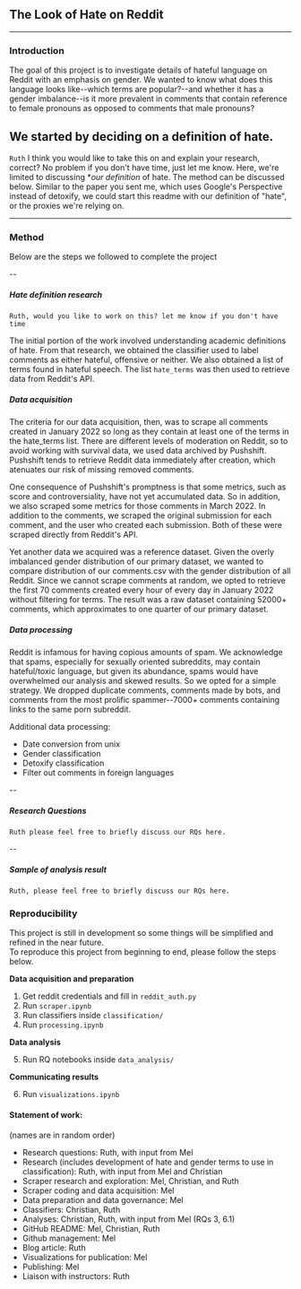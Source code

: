 ## The Look of Hate on Reddit

---
### Introduction
The goal of this project is to investigate details of hateful language on Reddit with an emphasis on gender. We wanted to know what does this language looks like--which terms are popular?--and whether it has a gender imbalance--is it more prevalent in comments that contain reference to female pronouns as opposed to comments that male pronouns?

We started by deciding on a definition of hate. 
--
`Ruth`
I think you would like to take this on and explain your research, correct?
No problem if you don't have time, just let me know. 
Here, we're limited to discussing **our definition* of hate. The method can be discussed below. Similar to the paper you sent me, which uses Google's Perspective instead of detoxify, we could start this readme with our definition of "hate", or the proxies we're relying on.
___
### Method
Below are the steps we followed to complete the project

--
##### Hate definition research
`Ruth, would you like to work on this? let me know if you don't have time`

The initial portion of the work involved understanding academic definitions of hate. From that research, we obtained the classifier used to label comments as either hateful, offensive or neither. We also obtained a list of terms found in hateful speech. 
The list `hate_terms` was then used to retrieve data from Reddit's API. 

##### Data acquisition
The criteria for our data acquisition, then, was to scrape all comments created in January 2022 so long as they contain at least one of the terms in the hate_terms list.
There are different levels of moderation on Reddit, so to avoid working with survival data, we used data archived by Pushshift. Pushshift tends to retrieve Reddit data immediately after creation, which atenuates our risk of missing removed comments. 

One consequence of Pushshift's promptness is that some metrics, such as score and controversiality, have not yet accumulated data. So in addition, we also scraped some metrics for those comments in March 2022.
In addition to the comments, we scraped the original submission for each comment, and the user who created each submission. Both of these were scraped directly from Reddit's API.

Yet another data we acquired was a reference dataset. Given the overly imbalanced gender distribution of our primary dataset, we wanted to compare distribution of our comments.csv with the gender distribution of all Reddit. Since we cannot scrape comments at random, we opted to retrieve the first 70 comments created every hour of every day in January 2022 without filtering for terms. The result was a raw dataset containing 52000+ comments, which approximates to one quarter of our primary dataset.

##### Data processing
Reddit is infamous for having copious amounts of spam. We acknowledge that spams, especially for sexually oriented subreddits, may contain hateful/toxic language, but given its abundance, spams would have overwhelmed our analysis and skewed results. So we opted for a simple strategy. We dropped duplicate comments, comments made by bots, and comments from the most prolific spammer--7000+ comments containing links to the same porn subreddit.

Additional data processing:
* Date conversion from unix
* Gender classification
* Detoxify classification
* Filter out comments in foreign languages 

--
##### Research Questions
`Ruth please feel free to briefly discuss our RQs here.`

--
##### Sample of analysis result
`Ruth, please feel free to briefly discuss our RQs here.`

### Reproducibility

This project is still in development so some things will be simplified and refined in the near future.<br/>
To reproduce this project from beginning to end, please follow the steps below.

**Data acquisition and preparation**
1. Get reddit credentials and fill in `reddit_auth.py`
2. Run `scraper.ipynb`
3. Run classifiers inside `classification/`
4. Run `processing.ipynb`

**Data analysis**

5. Run RQ notebooks inside `data_analysis/`

**Communicating results**

6. Run `visualizations.ipynb`


#### Statement of work:
(names are in random order)

* Research questions: Ruth, with input from Mel
* Research (includes development of hate and gender terms to use in classification): Ruth, with input from Mel and Christian
* Scraper research and exploration: Mel, Christian, and Ruth
* Scraper coding and data acquisition: Mel
* Data preparation and data governance: Mel
* Classifiers: Christian, Ruth
* Analyses: Christian, Ruth, with input from Mel (RQs 3, 6.1)
* GitHub README: Mel, Christian, Ruth
* Github management: Mel
* Blog article: Ruth
* Visualizations for publication: Mel
* Publishing: Mel
* Liaison with instructors: Ruth
